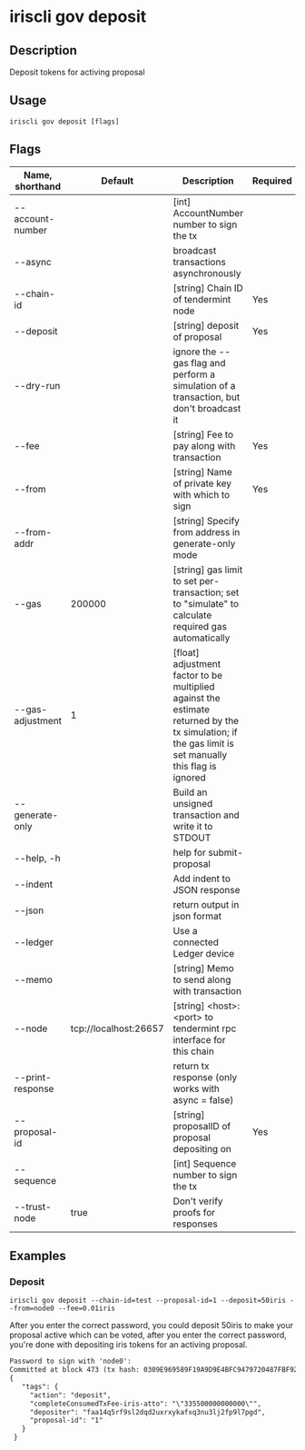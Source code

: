 # iriscli gov deposit

## Description
 
Deposit tokens for activing proposal
 
## Usage
 
```
iriscli gov deposit [flags]
```

## Flags
 
| Name, shorthand  | Default                    | Description                                                                                                                                          | Required |
| ---------------- | -------------------------- | ---------------------------------------------------------------------------------------------------------------------------------------------------- | -------- |
| --account-number |                            | [int] AccountNumber number to sign the tx                                                                                                            |          |
| --async          |                            | broadcast transactions asynchronously                                                                                                                |          |
| --chain-id       |                            | [string] Chain ID of tendermint node                                                                                                                 | Yes      |
| --deposit        |                            | [string] deposit of proposal                                                                                                                         | Yes      |
| --dry-run        |                            | ignore the --gas flag and perform a simulation of a transaction, but don't broadcast it                                                              |          |
| --fee            |                            | [string] Fee to pay along with transaction                                                                                                           | Yes      |
| --from           |                            | [string] Name of private key with which to sign                                                                                                      | Yes      |
| --from-addr      |                            | [string] Specify from address in generate-only mode                                                                                                  |          |
| --gas            | 200000                     | [string] gas limit to set per-transaction; set to "simulate" to calculate required gas automatically                                                 |          |
| --gas-adjustment | 1                          | [float] adjustment factor to be multiplied against the estimate returned by the tx simulation; if the gas limit is set manually this flag is ignored |          |
| --generate-only  |                            | Build an unsigned transaction and write it to STDOUT                                                                                                 |          |
| --help, -h       |                            | help for submit-proposal                                                                                                                             |          |
| --indent         |                            | Add indent to JSON response                                                                                                                          |          |
| --json           |                            | return output in json format                                                                                                                         |          |
| --ledger         |                            | Use a connected Ledger device                                                                                                                        |          |
| --memo           |                            | [string] Memo to send along with transaction                                                                                                         |          |
| --node           | tcp://localhost:26657      | [string] \<host>:\<port> to tendermint rpc interface for this chain                                                                                  |          |
| --print-response |                            | return tx response (only works with async = false)                                                                                                   |          |
| --proposal-id    |                            | [string] proposalID of proposal depositing on                                                                                                        | Yes      |
| --sequence       |                            | [int] Sequence number to sign the tx                                                                                                                 |          |
| --trust-node     | true                       | Don't verify proofs for responses                                                                                                                    |          |

## Examples

### Deposit

```shell
iriscli gov deposit --chain-id=test --proposal-id=1 --deposit=50iris --from=node0 --fee=0.01iris
```

After you enter the correct password, you could deposit 50iris to make your proposal active which can be voted, after you enter the correct password, you're done with depositing iris tokens for an activing proposal.

```txt
Password to sign with 'node0':
Committed at block 473 (tx hash: 0309E969589F19A9D9E4BFC9479720487FBF929ED6A88824414C5E7E91709206, response: {Code:0 Data:[] Log:Msg 0:  Info: GasWanted:200000 GasUsed:6710 Tags:[{Key:[97 99 116 105 111 110] Value:[100 101 112 111 115 105 116] XXX_NoUnkeyedLiteral:{} XXX_unrecognized:[] XXX_sizecache:0} {Key:[100 101 112 111 115 105 116 101 114] Value:[102 97 97 49 52 113 53 114 102 57 115 108 50 100 113 100 50 117 120 114 120 121 107 97 102 120 113 51 110 117 51 108 106 50 102 112 57 108 55 112 103 100] XXX_NoUnkeyedLiteral:{} XXX_unrecognized:[] XXX_sizecache:0} {Key:[112 114 111 112 111 115 97 108 45 105 100] Value:[49] XXX_NoUnkeyedLiteral:{} XXX_unrecognized:[] XXX_sizecache:0} {Key:[99 111 109 112 108 101 116 101 67 111 110 115 117 109 101 100 84 120 70 101 101 45 105 114 105 115 45 97 116 116 111] Value:[34 51 51 53 53 48 48 48 48 48 48 48 48 48 48 48 34] XXX_NoUnkeyedLiteral:{} XXX_unrecognized:[] XXX_sizecache:0}] Codespace: XXX_NoUnkeyedLiteral:{} XXX_unrecognized:[] XXX_sizecache:0})
{
   "tags": {
     "action": "deposit",
     "completeConsumedTxFee-iris-atto": "\"335500000000000\"",
     "depositer": "faa14q5rf9sl2dqd2uxrxykafxq3nu3lj2fp9l7pgd",
     "proposal-id": "1"
   }
 }
```